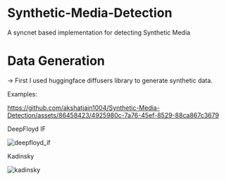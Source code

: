 # Synthetic-Media-Detection
A syncnet based implementation for detecting Synthetic Media

# Data Generation
-> First I used huggingface diffusers library to generate synthetic data.

Examples: 


https://github.com/akshatjain1004/Synthetic-Media-Detection/assets/86458423/4925980c-7a76-45ef-8529-88ca867c3679


DeepFloyd IF

![deepfloyd_if](https://github.com/akshatjain1004/Synthetic-Media-Detection/assets/86458423/f38d6d45-60ef-42c0-b8c2-7202a38af733)



Kadinsky

![kadinsky](https://github.com/akshatjain1004/Synthetic-Media-Detection/assets/86458423/43d961a4-a653-476a-be1a-f24d08f58d01)

